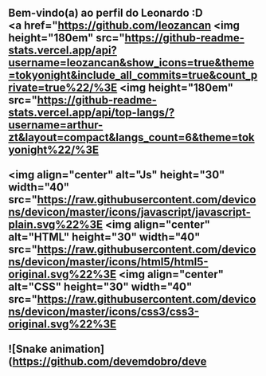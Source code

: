 ## Bem-vindo(a) ao perfil do Leonardo :D   <div>    <a href="https://github.com/leozancan    <img height="180em" src="https://github-readme-stats.vercel.app/api?username=leozancan&show_icons=true&theme=tokyonight&include_all_commits=true&count_private=true%22/%3E    <img height="180em" src="https://github-readme-stats.vercel.app/api/top-langs/?username=arthur-zt&layout=compact&langs_count=6&theme=tokyonight%22/%3E  </div> <div style="display: inline_block"><br>   <img align="center" alt="Js" height="30" width="40" src="https://raw.githubusercontent.com/devicons/devicon/master/icons/javascript/javascript-plain.svg%22%3E   <img align="center" alt="HTML" height="30" width="40" src="https://raw.githubusercontent.com/devicons/devicon/master/icons/html5/html5-original.svg%22%3E   <img align="center" alt="CSS" height="30" width="40" src="https://raw.githubusercontent.com/devicons/devicon/master/icons/css3/css3-original.svg%22%3E </div>    <br>     <div>      ![Snake animation](https://github.com/devemdobro/deve
  <div> 

